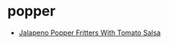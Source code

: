 # popper

 * [Jalapeno Popper Fritters With Tomato Salsa](index/j/jalapeno-popper-fritters-with-tomato-salsa-350806.json)
